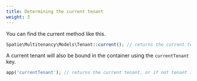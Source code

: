 ```yaml
---
title: Determining the current tenant
weight: 3
---
```


You can find the current method like this.

```php
Spatie\Multitenancy\Models\Tenant::current(); // returns the current tenant, or if not tenant is current, `null`
```

A current tenant will also be bound in the container using the `currentTenant` key.

```php
app('currentTenant'); // returns the current tenant, or if not tenant is current, `null`
```
